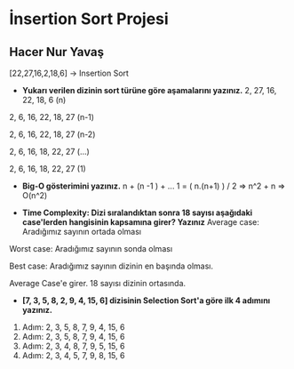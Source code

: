 # İnsertion Sort Projesi

## Hacer Nur Yavaş

[22,27,16,2,18,6] -> Insertion Sort

- **Yukarı verilen dizinin sort türüne göre aşamalarını yazınız.**
2, 27, 16, 22, 18, 6         (n)

2, 6, 16, 22, 18, 27         (n-1)

2, 6, 16, 22, 18, 27         (n-2)

2, 6, 16, 18, 22, 27         (...)

2, 6, 16, 18, 22, 27         (1)

- **Big-O gösterimini yazınız.**
n + (n -1 ) + ... 1 = ( n.(n+1) ) / 2 => n^2 + n => O(n^2)


- **Time Complexity: Dizi sıralandıktan sonra 18 sayısı aşağıdaki case'lerden hangisinin kapsamına girer? Yazınız**
Average case: Aradığımız sayının ortada olması

Worst case: Aradığımız sayının sonda olması

Best case: Aradığımız sayının dizinin en başında olması.

Average Case'e girer. 18 sayısı dizinin ortasında.


- **[7, 3, 5, 8, 2, 9, 4, 15, 6] dizisinin Selection Sort'a göre ilk 4 adımını yazınız.**
  
1. Adım: 2, 3, 5, 8, 7, 9, 4, 15, 6
2. Adım: 2, 3, 5, 8, 7, 9, 4, 15, 6
3. Adım: 2, 3, 4, 8, 7, 9, 5, 15, 6
4. Adım: 2, 3, 4, 5, 7, 9, 8, 15, 6
   
